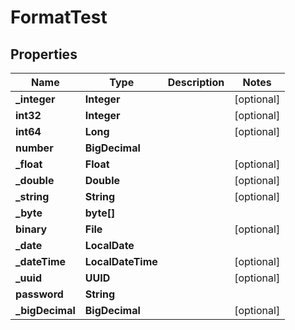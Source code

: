 

# FormatTest


## Properties

| Name | Type | Description | Notes |
|------------ | ------------- | ------------- | -------------|
|**_integer** | **Integer** |  |  [optional] |
|**int32** | **Integer** |  |  [optional] |
|**int64** | **Long** |  |  [optional] |
|**number** | **BigDecimal** |  |  |
|**_float** | **Float** |  |  [optional] |
|**_double** | **Double** |  |  [optional] |
|**_string** | **String** |  |  [optional] |
|**_byte** | **byte[]** |  |  |
|**binary** | **File** |  |  [optional] |
|**_date** | **LocalDate** |  |  |
|**_dateTime** | **LocalDateTime** |  |  [optional] |
|**_uuid** | **UUID** |  |  [optional] |
|**password** | **String** |  |  |
|**_bigDecimal** | **BigDecimal** |  |  [optional] |



